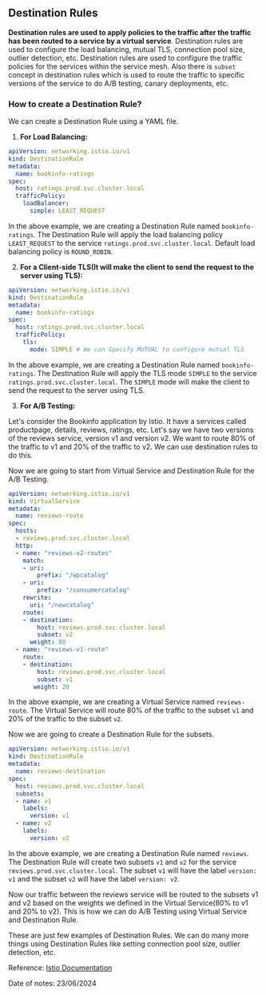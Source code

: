 ## Destination Rules

**Destination rules are used to apply policies to the traffic after the traffic has been routed to a service by a virtual service**. Destination rules are used to configure the load balancing, mutual TLS, connection pool size, outlier detection, etc. Destination rules are used to configure the traffic policies for the services within the service mesh. Also there is `subset` concept in destination rules which is used to route the traffic to specific versions of the service to do A/B testing, canary deployments, etc.

### How to create a Destination Rule?

We can create a Destination Rule using a YAML file.

1. **For Load Balancing:**

```yaml
apiVersion: networking.istio.io/v1
kind: DestinationRule
metadata:
  name: bookinfo-ratings
spec:
  host: ratings.prod.svc.cluster.local
  trafficPolicy:
    loadBalancer:
      simple: LEAST_REQUEST
```

In the above example, we are creating a Destination Rule named `bookinfo-ratings`. The Destination Rule will apply the load balancing policy `LEAST_REQUEST` to the service `ratings.prod.svc.cluster.local`. Default load balancing policy is `ROUND_ROBIN`.

2. **For a Client-side TLS(It will make the client to send the request to the server using TLS):**

```yaml
apiVersion: networking.istio.io/v1
kind: DestinationRule
metadata:
  name: bookinfo-ratings
spec:
  host: ratings.prod.svc.cluster.local
  trafficPolicy:
    tls:
      mode: SIMPLE # We can Specify MUTUAL to configure mutual TLS
```

In the above example, we are creating a Destination Rule named `bookinfo-ratings`. The Destination Rule will apply the TLS mode `SIMPLE` to the service `ratings.prod.svc.cluster.local`. The `SIMPLE` mode will make the client to send the request to the server using TLS.

3. **For A/B Testing:**

Let's consider the Bookinfo application by Istio. It have a services called productpage, details, reviews, ratings, etc. Let's say we have two versions of the reviews service, version v1 and version v2. We want to route 80% of the traffic to v1 and 20% of the traffic to v2. We can use destination rules to do this.

Now we are going to start from Virtual Service and Destination Rule for the A/B Testing.

```yaml
apiVersion: networking.istio.io/v1
kind: VirtualService
metadata:
  name: reviews-route
spec:
  hosts:
  - reviews.prod.svc.cluster.local
  http:
  - name: "reviews-v2-routes"
    match:
    - uri:
        prefix: "/wpcatalog"
    - uri:
        prefix: "/consumercatalog"
    rewrite:
      uri: "/newcatalog"
    route:
    - destination:
        host: reviews.prod.svc.cluster.local
        subset: v2
      weight: 80
  - name: "reviews-v1-route"
    route:
    - destination:
        host: reviews.prod.svc.cluster.local
        subset: v1
       weight: 20
```

In the above example, we are creating a Virtual Service named `reviews-route`. The Virtual Service will route 80% of the traffic to the subset `v1` and 20% of the traffic to the subset `v2`.

Now we are going to create a Destination Rule for the subsets.

```yaml
apiVersion: networking.istio.io/v1
kind: DestinationRule
metadata:
  name: reviews-destination
spec:
  host: reviews.prod.svc.cluster.local
  subsets:
  - name: v1
    labels:
      version: v1
  - name: v2
    labels:
      version: v2
```

In the above example, we are creating a Destination Rule named `reviews`. The Destination Rule will create two subsets `v1` and `v2` for the service `reviews.prod.svc.cluster.local`. The subset `v1` will have the label `version: v1` and the subset `v2` will have the label `version: v2`.<br>

Now our traffic between the reviews service will be routed to the subsets v1 and v2 based on the weights we defined in the Virtual Service(80% to v1 and 20% to v2). This is how we can do A/B Testing using Virtual Service and Destination Rule.<br>

These are just few examples of Destination Rules. We can do many more things using Destination Rules like setting connection pool size, outlier detection, etc.<br>

Reference: [Istio Documentation](https://istio.io/latest/docs/reference/config/networking/destination-rule/)

Date of notes: 23/06/2024
